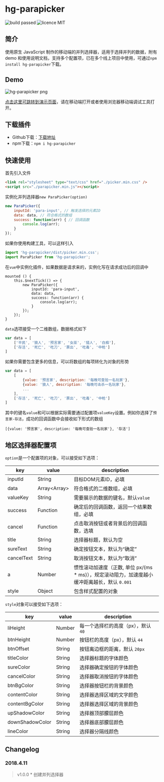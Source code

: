 # hg-parapicker
![build passed](https://img.shields.io/badge/build-passed-brightgreen.svg)
![licence MIT](https://img.shields.io/badge/licence-MIT-orange.svg)

## 简介
使用原生 JavaScript 制作的移动端的并列选择器，适用于选择并列的数据，附有 demo 和使用说明文档，支持多个配置项，已在多个线上项目中使用，可通过`npm install hg-parapicker`下载。

## Demo
![hg-parapicker png](http://olislpb6q.bkt.clouddn.com/hg-parapicker.png)

[点击这里可跳转到演示页面](https://hamger.github.io/demo/parapicker/parapicker.html)，请在移动端打开或者使用浏览器移动端调试工具打开。

## 下载插件
* Github下载：[下载地址](https://github.com/hamger/hg-parapicker)
* npm下载：`npm i hg-parapicker`

## 快速使用
首先引入文件
```html
<link rel="stylesheet" type="text/css" href="./picker.min.css" />
<script src="./parapicker.min.js"></script>
```
实例化并列选择器`new ParaPicker(option)`
```js
new ParaPicker({
    inputId: 'para-input', // 触发选择的元素ID
    data: data, // 符合格式的数组
    success: function(arr) { // 回调函数
        console.log(arr);
    }
});
```

如果你使用构建工具，可以这样引入
```js
import 'hg-parapicker/dist/picker.min.css';
import ParaPicker from 'hg-parapicker';
```
在`vue`中实例化插件，如果数据是请求来的，实例化写在请求成功后的回调中
```
mounted () {
    this.$nextTick(() => {
        new ParaPicker({
            inputId: 'para-input',
            data: data,
            success: function(arr) {
                console.log(arr);
            }
        });
    });
}
```
`data`选项接受一个二维数组，数据格式如下
```js
var data = [
    ['平民', '狼人', '预言家', '女巫', '猎人', '白痴'],
    ['存活', '死亡', '吃刀', '票出', '吃毒', '中枪']
]
```
如果你需要包含更多的信息，可以将数组的每项转化为对象的形势
```js
var data = [
    [
        {value: '预言家', description: '每晚可查验一名玩家'},
        {value: '狼人', description: '每晚可击杀一名玩家'},
        ...
    ],
    ['存活', '死亡', '吃刀', '票出', '吃毒', '中枪']
]
```
其中的键名`value`和可以根据实际需要通过配置项`valueKey`设置。例如你选择了`预言家-存活`，成功的回调函数中会接收如下形式的数组
```
[{value: '预言家', description: '每晚可查验一名玩家'}, '存活']
```

## 地区选择器配置项
`option`是一个配置项的对象，可以接受如下选项：

key | value | description
--------|------|-----
inputId | String | 目标DOM元素ID，必填
data | Array\<Array\> | 符合格式的二维数组，必填
valueKey | String | 需要展示的数据的键名，默认`value`
success | Function  |  确定后的回调函数，返回一个结果数组，必填
cancel | Function  |  点击取消按钮或者背景后的回调函数，选填
title | String | 选择器标题，默认为空
sureText | String | 确定按钮文本，默认为“确定”
cancelText | String | 取消按钮文本，默认为“取消”
a | Number | 惯性滚动加速度（正数, 单位 px/(ms * ms)），规定滚动阻力，加速度越小缓冲距离越长，默认 `0.001`
style | Object | 包含样式配置的对象

`style`对象可以接受如下选项：

key | value | description
--------|------|-----
liHeight | Number | 每一个选择栏的高度（px），默认 `40`
btnHeight | Number | 按钮栏的高度（px），默认 `44`
btnOffset | String | 按钮离边框的距离，默认 `20px`
titleColor | String | 选择器标题的字体颜色
sureColor | String | 选择器确定按钮的字体颜色
cancelColor | String | 选择器取消按钮的字体颜色
btnBgColor | String | 选择器按钮栏的背景颜色
contentColor | String | 选择器选择区域的文字颜色
contentBgColor | String | 选择器选择区域的背景颜色
upShadowColor | String | 选择器顶部朦层颜色
downShadowColor | String | 选择器底部朦层颜色
lineColor | String | 选择器分隔线颜色

## Changelog
### 2018.4.11
> v1.0.0 * 创建并列选择器
